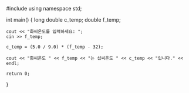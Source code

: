 #include <iostream>
using namespace std;

int main()
{
	long double c_temp;
	double f_temp;

	cout << "화씨온도를 입력하세요: ";
	cin >> f_temp;
	
	c_temp = (5.0 / 9.0) * (f_temp - 32);

	cout << "화씨온도 " << f_temp << "는 섭씨온도 " << c_temp << "입니다." << endl;

	return 0;
}
